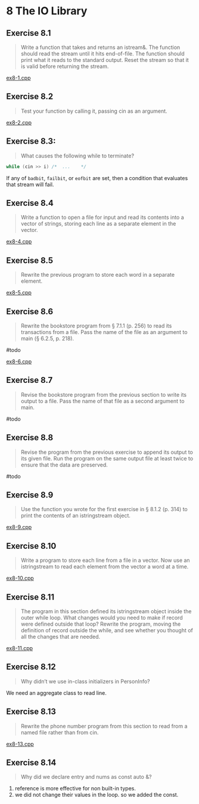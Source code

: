 # 8 The IO Library

## Exercise 8.1

> Write a function that takes and returns an istream&. The function should read the stream until it hits end-of-file. The function should print what it reads to the standard output. Reset the stream so that it is valid before returning the stream.

[ex8-1.cpp](ex8-1.cpp)

## Exercise 8.2

> Test your function by calling it, passing cin as an argument.

[ex8-2.cpp](ex8-2.cpp)

## Exercise 8.3: 

> What causes the following while to terminate?

```cpp
while (cin >> i) /*  ...    */
```

If any of `badbit`, `failbit`, or `eofbit` are set, then a condition that evaluates that stream will fail.

## Exercise 8.4

> Write a function to open a file for input and read its contents into a vector of strings, storing each line as a separate element in the vector.

[ex8-4.cpp](ex8-4.cpp)

## Exercise 8.5

> Rewrite the previous program to store each word in a separate element.

[ex8-5.cpp](ex8-5.cpp)

## Exercise 8.6

> Rewrite the bookstore program from § 7.1.1 (p. 256) to read its transactions from a file. Pass the name of the file as an argument to main (§ 6.2.5, p. 218).

#todo

[ex8-6.cpp](ex8-6.cpp)

## Exercise 8.7

> Revise the bookstore program from the previous section to write its output to a file. Pass the name of that file as a second argument to main.

#todo

## Exercise 8.8

> Revise the program from the previous exercise to append its output to its given file. Run the program on the same output file at least twice to ensure that the data are preserved.

#todo

## Exercise 8.9

> Use the function you wrote for the first exercise in § 8.1.2 (p. 314) to print the contents of an istringstream object.

[ex8-9.cpp](ex8-9.cpp)

## Exercise 8.10

> Write a program to store each line from a file in a vector<string>. Now use an istringstream to read each element from the vector a word at a time.

[ex8-10.cpp](ex8-10.cpp)

## Exercise 8.11

> The program in this section defined its istringstream object inside the outer while loop. What changes would you need to make if record were defined outside that loop? Rewrite the program, moving the definition of record outside the while, and see whether you thought of all the changes that are needed.

[ex8-11.cpp](ex8-11.cpp)

## Exercise 8.12

> Why didn’t we use in-class initializers in PersonInfo?

We need an aggregate class to read line.

## Exercise 8.13

> Rewrite the phone number program from this section to read from a named file rather than from cin.

[ex8-13.cpp](ex8-13.cpp)

## Exercise 8.14

> Why did we declare entry and nums as const auto &?


1. reference is more effective for non built-in types.
2. we did not change their values in the loop. so we added the const.


